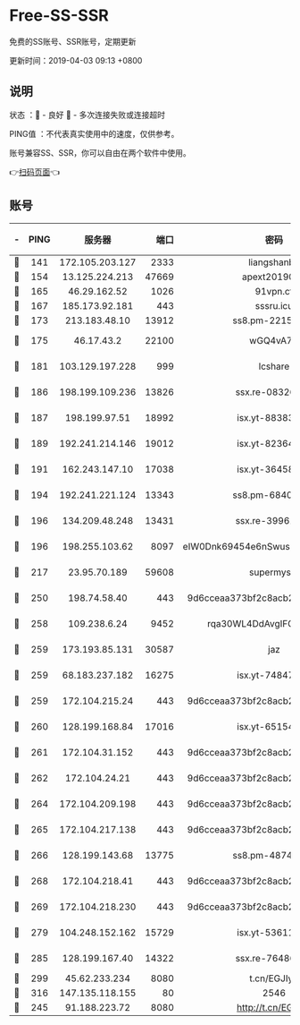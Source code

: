 # Free-SS-SSR

免费的SS账号、SSR账号，定期更新

更新时间：2019-04-03 09:13 +0800

## 说明

状态     ：🙂 - 良好 🙁 - 多次连接失败或连接超时

PING值   ：不代表真实使用中的速度，仅供参考。

账号兼容SS、SSR，你可以自由在两个软件中使用。

👉[扫码页面](https://liesauer.github.io/Free-SS-SSR/)👈

## 账号

|-|PING|服务器|端口|密码|加密方式|区域|
|:----:|:----:|:-----:|-----:|:----:|:----:|:----:|
|🙂|141|172.105.203.127|2333|liangshanbo|chacha20|JP|
|🙂|154|13.125.224.213|47669|apext2019001|chacha20|KR|
|🙂|165|46.29.162.52|1026|91vpn.cf|rc4-md5|RU|
|🙂|167|185.173.92.181|443|sssru.icu|rc4-md5|RU|
|🙂|173|213.183.48.10|13912|ss8.pm-22156401|rc4-md5|RU|
|🙂|175|46.17.43.2|22100|wGQ4vA7D|aes-256-gcm|RU|
|🙂|181|103.129.197.228|999|lcshare|aes-256-cfb|US|
|🙂|186|198.199.109.236|13826|ssx.re-08326008|aes-256-cfb|US|
|🙂|187|198.199.97.51|18992|isx.yt-88383215|aes-256-cfb|US|
|🙂|189|192.241.214.146|19012|isx.yt-82364756|aes-256-cfb|US|
|🙂|191|162.243.147.10|17038|isx.yt-36458631|aes-256-cfb|US|
|🙂|194|192.241.221.124|13343|ss8.pm-68405899|aes-256-cfb|US|
|🙂|196|134.209.48.248|13431|ssx.re-39961207|aes-256-cfb|US|
|🙂|196|198.255.103.62|8097|eIW0Dnk69454e6nSwuspv9DmS201tQ0D|aes-256-cfb|US|
|🙂|217|23.95.70.189|59608|supermyssr|chacha20-ietf|US|
|🙂|250|198.74.58.40|443|9d6cceaa373bf2c8acb22e60b6a58be6|aes-256-cfb|US|
|🙂|258|109.238.6.24|9452|rqa30WL4DdAvgIFG6Fs3znzTa|aes-256-cfb|FR|
|🙂|259|173.193.85.131|30587|jaz|aes-256-cfb|US|
|🙂|259|68.183.237.182|16275|isx.yt-74847944|aes-256-cfb|SG|
|🙂|259|172.104.215.24|443|9d6cceaa373bf2c8acb22e60b6a58be6|aes-256-cfb|US|
|🙂|260|128.199.168.84|17016|isx.yt-65154648|aes-256-cfb|SG|
|🙂|261|172.104.31.152|443|9d6cceaa373bf2c8acb22e60b6a58be6|aes-256-cfb|US|
|🙂|262|172.104.24.21|443|9d6cceaa373bf2c8acb22e60b6a58be6|aes-256-cfb|US|
|🙂|264|172.104.209.198|443|9d6cceaa373bf2c8acb22e60b6a58be6|aes-256-cfb|US|
|🙂|265|172.104.217.138|443|9d6cceaa373bf2c8acb22e60b6a58be6|aes-256-cfb|US|
|🙂|266|128.199.143.68|13775|ss8.pm-48740881|aes-256-cfb|SG|
|🙂|268|172.104.218.41|443|9d6cceaa373bf2c8acb22e60b6a58be6|aes-256-cfb|US|
|🙂|269|172.104.218.230|443|9d6cceaa373bf2c8acb22e60b6a58be6|aes-256-cfb|US|
|🙂|279|104.248.152.162|15729|isx.yt-53611816|aes-256-cfb|SG|
|🙂|285|128.199.167.40|14322|ssx.re-76486962|aes-256-cfb|SG|
|🙂|299|45.62.233.234|8080|t.cn/EGJIyrl|rc4-md5|CA|
|🙂|316|147.135.118.155|80|2546|chacha20|US|
|🙂|245|91.188.223.72|8080|http://t.cn/EGJIyrl|rc4-md5|RU|
